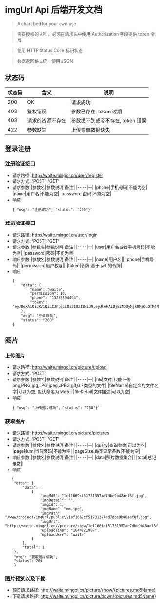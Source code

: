 # imgUrl Api 后端开发文档

> A chart bed for your own use

> 需要授权的 API ，必须在请求头中使用 Authorization 字段提供 token 令牌

> 使用 HTTP Status Code 标识状态

> 数据返回格式统一使用 JSON 


## 状态码
|状态码|含义|说明|
|--|--|--|
|200|OK|请求成功|
|403|鉴权错误|参数已存在, token 过期|
|403|请求的资源不存在|参数找不到或者不存在, token 错误|
|422|参数缺失|上传表单数据缺失|

## 登录注册

### 注册验证接口

+ 请求路径: http://waite.mingol.cn/user/register
+ 请求方式: 'POST', 'GET'
+ 请求参数 
  |参数名|参数说明|备注| 
  |--|--|--| 
  |phone|手机号码|不能为空| 
  |name|用户名|不能为空| 
  |password|密码|不能为空|
+ 响应
    ```
    { "msg": "注册成功", "status": "200"}`
    ```


### 登录验证接口
+ 请求路径: http://waite.mingol.cn/user/login
+ 请求方式: 'POST', 'GET'
+ 请求参数
  |参数名|参数说明|备注|
  |--|--|--|
  |user|用户名或者手机号码|不能为空|
  |password|密码|不能为空|
+ 响应参数
  |参数名|参数说明|备注|
  |--|--|--|
  |name|用户名||
  |phone|手机号码||
  |permission|用户权限||
  |token|令牌|基于 jwt 的令牌|
+ 响应
    ```
    {
        "data": {
            "name": "waite",
            "permission": 10,
            "phone": "13232594494",
            "token": "eyJ0eXAiOiJKV1QiLCJhbGciOiJIUzI1NiJ9.eyJleHAiOjE2NDQyMjk0MzQuOTM4NDE0NiwiaWF0IjoxNjQ0MjI1ODM0LjkzODQxNjIsImlzcyI6IndhaXRlIiwiZGF0YSI6eyJwaG9uZSI6IjEzMjMyNTk0NDk0IiwibmFtZSI6IndhaXRlIiwicGVybWlzc2lvbiI6MTB9fQ.iGvZVXtSQuWHgNUvZGCwC3AkMGUAVViQ2bGJ7VENBp4"
        },
        "msg": "登录成功",
        "status": "200"
    }
    ```


## 图片

### 上传图片
+ 请求路径: http://waite.mingol.cn/picture/upload
+ 请求方式: 'POST'
+ 请求参数
  |参数名|参数说明|备注|
  |--|--|--|
  |file|文件|只能上传png,PNG,jpg,JPG,jpeg,JPEG,gif,GIF类型的文件|
  |fileName|自定义的文件名字|可以为空, 默认命名为 Md5 |
  |fileDetail|文件描述|可以为空|
+ 响应
    ```
    { "msg": "上传图片成功", "status": "200"}`
    ```
  

  
### 获取图片
+ 请求路径: http://waite.mingol.cn/picture/pictures
+ 请求方式: 'POST', 'GET'
+ 请求参数
  |参数名|参数说明|备注|
  |--|--|--|
  |query|查询参数|可以为空|
  |pageNum|当前页码|不能为空|
  |pageSize|每页显示条数|不能为空|
+ 响应参数
  |参数名|参数说明|备注|
  |--|--|--|
  |data|照片数据集合||
  |total|总记录数||
+ 响应
```
   {
    "data": {
        "data": [
            {
                "imgMd5": "1ef1669cf51731357ad7dbe9b48aef8f.jpg",
                "imgDetail": "",
                "imgId": 1,
                "imgName": "mm.jpg",
                "imgPath": "/www/project/imgUrl/public\\1ef1669cf51731357ad7dbe9b48aef8f.jpg",
                "imgUrl": "http://waite.mingol.cn//picture/show/1ef1669cf51731357ad7dbe9b48aef8f.jpg",
                "uploadTime": "1644221987",
                "uploadUser": "waite"
            }
        ],
        "total": 1
    },
    "msg": "获取照片成功",
    "status": 200
    }
```



### 图片预览以及下载
+ 预览请求路径: http://waite.mingol.cn/picture/show/{pictures.md5Name}
+ 下载请求路径: http://waite.mingol.cn/picture/down/{pictures.md5Name}
